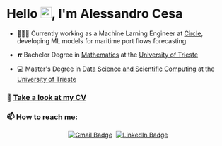 # Hello <img src="https://raw.githubusercontent.com/MartinHeinz/MartinHeinz/master/wave.gif" width="25">, I'm Alessandro Cesa

- 👨🏻‍💻 Currently working as a Machine Larning Engineer at [Circle](https://www.circlegroup.eu/), developing ML models for maritime port flows forecasting.

- 𝞹 Bachelor Degree in [Mathematics](https://lauree.units.it/it/0320106203500001) at the [University of Trieste](https://portale.units.it/it)
- 💻 Master's Degree in [Data Science and Scientific Computing](https://dssc.units.it/) at the [University of Trieste](https://portale.units.it/it)

### 📄 [Take a look at my CV](./Alessandro_Cesa_CV.pdf)


### 📫 How to reach me:

<span align="center">

[![Gmail Badge](https://img.shields.io/badge/-Gmail-red?style=flat-square&logo=gmail&logoColor=white&link=mailto:alessandro.cesa22@gmail.com)](mailto:)&nbsp;
[![LinkedIn Badge](https://img.shields.io/badge/-Alessandro%20Cesa-0072b1?style=flat-square&logo=linkedin&logoColor=white)](https://www.linkedin.com/in/alessandro-cesa-60033b310/)

</span>

